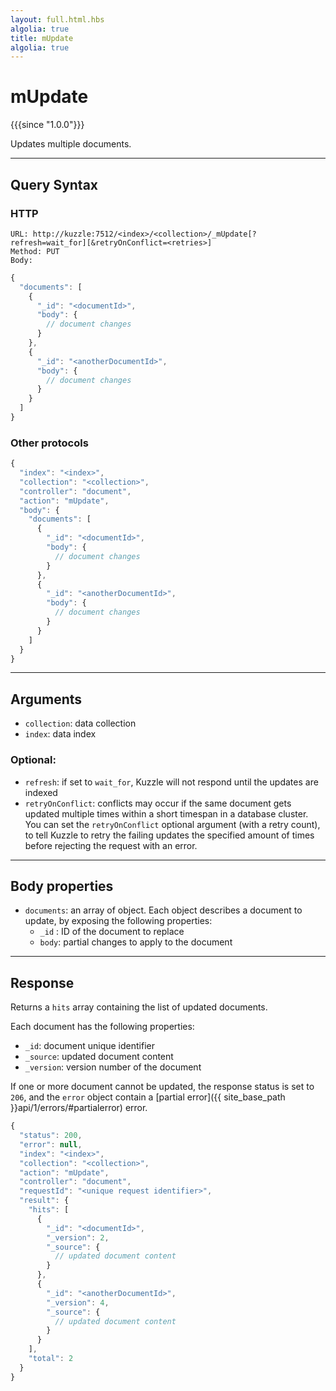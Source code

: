 ```yaml
---
layout: full.html.hbs
algolia: true
title: mUpdate
algolia: true
---
```


# mUpdate

{{{since "1.0.0"}}}

Updates multiple documents.

---

## Query Syntax

### HTTP

```http
URL: http://kuzzle:7512/<index>/<collection>/_mUpdate[?refresh=wait_for][&retryOnConflict=<retries>]
Method: PUT  
Body:  
```

```js
{
  "documents": [
    {
      "_id": "<documentId>",
      "body": {
        // document changes
      }
    },
    {
      "_id": "<anotherDocumentId>",
      "body": {
        // document changes
      }
    }
  ]
}
```

### Other protocols

```js
{
  "index": "<index>",
  "collection": "<collection>",
  "controller": "document",
  "action": "mUpdate",
  "body": {
    "documents": [
      {
        "_id": "<documentId>",
        "body": {
          // document changes
        }
      },
      {
        "_id": "<anotherDocumentId>",
        "body": {
          // document changes
        }
      }
    ]
  }
}
```

---

## Arguments

* `collection`: data collection
* `index`: data index

### Optional:

* `refresh`: if set to `wait_for`, Kuzzle will not respond until the updates are indexed
* `retryOnConflict`: conflicts may occur if the same document gets updated multiple times within a short timespan in a database cluster. You can set the `retryOnConflict` optional argument (with a retry count), to tell Kuzzle to retry the failing updates the specified amount of times before rejecting the request with an error.

---

## Body properties

* `documents`: an array of object. Each object describes a document to update, by exposing the following properties:
  * `_id` : ID of the document to replace
  * `body`: partial changes to apply to the document

---

## Response

Returns a `hits` array containing the list of updated documents.

Each document has the following properties:

* `_id`: document unique identifier
* `_source`: updated document content
* `_version`: version number of the document

If one or more document cannot be updated, the response status is set to `206`, and the `error` object contain a [partial error]({{ site_base_path }}api/1/errors/#partialerror) error.

```js
{
  "status": 200,
  "error": null,
  "index": "<index>",
  "collection": "<collection>",
  "action": "mUpdate",
  "controller": "document",
  "requestId": "<unique request identifier>",
  "result": {
    "hits": [
      {
        "_id": "<documentId>",
        "_version": 2,
        "_source": {
          // updated document content
        }
      },
      {
        "_id": "<anotherDocumentId>",
        "_version": 4,
        "_source": {
          // updated document content
        }
      }
    ],
    "total": 2
  }
}
```
